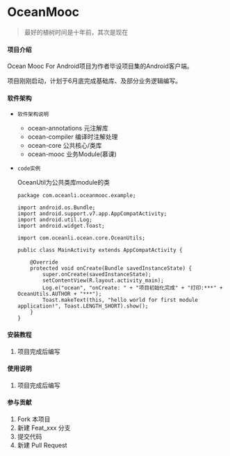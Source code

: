 # OceanMooc


> 最好的植树时间是十年前，其次是现在


#### 项目介绍
Ocean Mooc For Android项目为作者毕设项目集的Android客户端。  

项目刚刚启动，计划于6月底完成基础库、及部分业务逻辑编写。

#### 软件架构
- `软件架构说明`
    - ocean-annotations 元注解库
    - ocean-compiler    编译时注解处理
    - ocean-core        公共核心/类库
    - ocean-mooc        业务Module(慕课)


- `code实例`  

    OceanUtil为公共类库module的类
    
    ```
    package com.oceanli.oceanmooc.example;
    
    import android.os.Bundle;
    import android.support.v7.app.AppCompatActivity;
    import android.util.Log;
    import android.widget.Toast;
    
    import com.oceanli.ocean.core.OceanUtils;
    
    public class MainActivity extends AppCompatActivity {
    
        @Override
        protected void onCreate(Bundle savedInstanceState) {
            super.onCreate(savedInstanceState);
            setContentView(R.layout.activity_main);
            Log.e("ocean", "onCreate: " + "项目初始化完成" + "打印:***" + OceanUtils.AUTHOR + "***");
            Toast.makeText(this, "hello world for first module application!", Toast.LENGTH_SHORT).show();
        }
    }

    ```
#### 安装教程

1. 项目完成后编写

#### 使用说明

1. 项目完成后编写

#### 参与贡献

1. Fork 本项目
2. 新建 Feat_xxx 分支
3. 提交代码
4. 新建 Pull Request
